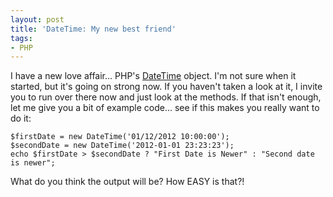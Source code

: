 ```yaml
---
layout: post
title: 'DateTime: My new best friend'
tags:
- PHP
---
```


I have a new love affair... PHP's [DateTime](http://us2.php.net/manual/en/class.datetime.php) object.  I'm not sure when it started, but it's going on strong now.  If you haven't taken a look at it, I invite you to run over there now and just look at the methods.  If that isn't enough, let me give you a bit of example code... see if this makes you really want to do it:

```php?start_inline=1
$firstDate = new DateTime('01/12/2012 10:00:00');
$secondDate = new DateTime('2012-01-01 23:23:23');
echo $firstDate > $secondDate ? "First Date is Newer" : "Second date is newer";
```

What do you think the output will be? How EASY is that?!
